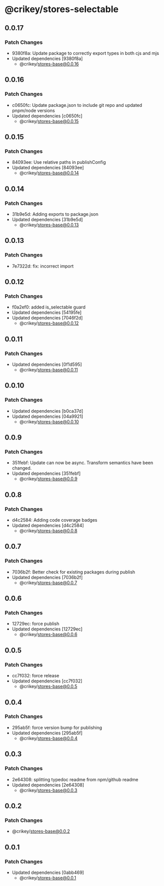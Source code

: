 # @crikey/stores-selectable

## 0.0.17

### Patch Changes

- 9380f8a: Update package to correctly export types in both cjs and mjs
- Updated dependencies [9380f8a]
  - @crikey/stores-base@0.0.16

## 0.0.16

### Patch Changes

- c0650fc: Update package.json to include git repo and updated pnpm/node versions
- Updated dependencies [c0650fc]
  - @crikey/stores-base@0.0.15

## 0.0.15

### Patch Changes

- 84093ee: Use relative paths in publishConfig
- Updated dependencies [84093ee]
  - @crikey/stores-base@0.0.14

## 0.0.14

### Patch Changes

- 31b9e5d: Adding exports to package.json
- Updated dependencies [31b9e5d]
  - @crikey/stores-base@0.0.13

## 0.0.13

### Patch Changes

- 7e7322d: fix: incorrect import

## 0.0.12

### Patch Changes

- f0a2ef0: added is_selectable guard
- Updated dependencies [54195fe]
- Updated dependencies [7046f2d]
  - @crikey/stores-base@0.0.12

## 0.0.11

### Patch Changes

- Updated dependencies [0f1d595]
  - @crikey/stores-base@0.0.11

## 0.0.10

### Patch Changes

- Updated dependencies [b0ca37d]
- Updated dependencies [04a9921]
  - @crikey/stores-base@0.0.10

## 0.0.9

### Patch Changes

- 351febf: Update can now be async. Transform semantics have been changed.
- Updated dependencies [351febf]
  - @crikey/stores-base@0.0.9

## 0.0.8

### Patch Changes

- d4c2584: Adding code coverage badges
- Updated dependencies [d4c2584]
  - @crikey/stores-base@0.0.8

## 0.0.7

### Patch Changes

- 7036b2f: Better check for existing packages during publish
- Updated dependencies [7036b2f]
  - @crikey/stores-base@0.0.7

## 0.0.6

### Patch Changes

- 12729ec: force publish
- Updated dependencies [12729ec]
  - @crikey/stores-base@0.0.6

## 0.0.5

### Patch Changes

- cc7f032: force release
- Updated dependencies [cc7f032]
  - @crikey/stores-base@0.0.5

## 0.0.4

### Patch Changes

- 295ab5f: force version bump for publishing
- Updated dependencies [295ab5f]
  - @crikey/stores-base@0.0.4

## 0.0.3

### Patch Changes

- 2e64308: splitting typedoc readme from npm/github readme
- Updated dependencies [2e64308]
  - @crikey/stores-base@0.0.3

## 0.0.2

### Patch Changes

- @crikey/stores-base@0.0.2

## 0.0.1

### Patch Changes

- Updated dependencies [0abb469]
  - @crikey/stores-base@0.0.1
